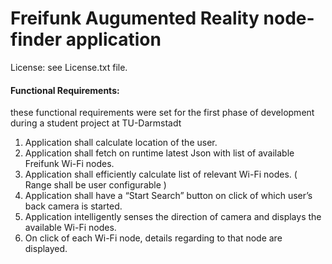 # Freifunk Augumented Reality node-finder application

License: see License.txt file.

#### Functional Requirements:  

these functional requirements were set for the first phase of development during a student project at TU-Darmstadt

1.	Application shall calculate location of the user. 
2.	Application shall fetch on runtime latest Json with list of available Freifunk Wi-Fi nodes. 
3.	Application shall efficiently calculate list of relevant Wi-Fi nodes. ( Range shall be user configurable ) 
4.	Application shall have a “Start Search” button on click of which user’s back camera is started.
5.	Application intelligently senses the direction of camera and displays the available Wi-Fi nodes.
6.	On click of each Wi-Fi node, details regarding to that node are displayed. 

